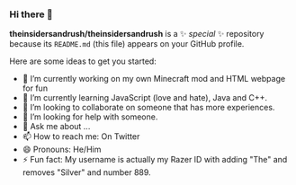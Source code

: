 ### Hi there 👋

**theinsidersandrush/theinsidersandrush** is a ✨ _special_ ✨ repository because its `README.md` (this file) appears on your GitHub profile.

Here are some ideas to get you started:

- 🔭 I’m currently working on my own Minecraft mod and HTML webpage for fun
- 🌱 I’m currently learning JavaScript (love and hate), Java and C++.
- 👯 I’m looking to collaborate on someone that has more experiences.
- 🤔 I’m looking for help with someone.
- 💬 Ask me about ...
- 📫 How to reach me: On Twitter
- 😄 Pronouns: He/Him
- ⚡ Fun fact: My username is actually my Razer ID with adding "The" and removes "Silver" and number 889.


